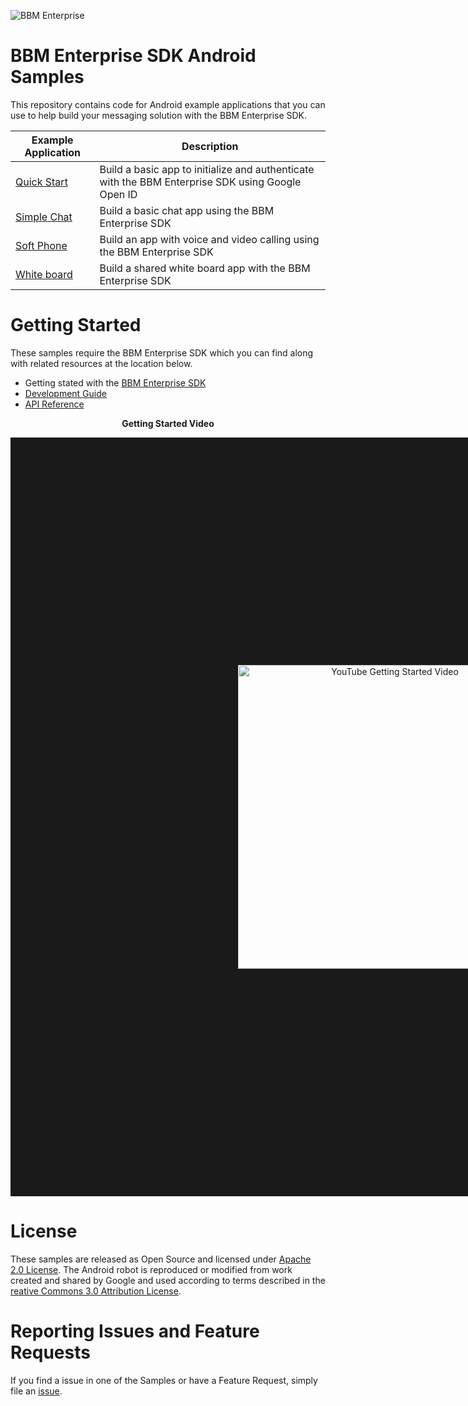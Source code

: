 ![BBM Enterprise](http://help.blackberry.com/resources/images/products/enterprise-bbm-sdk.png)

# BBM Enterprise SDK Android Samples

This repository contains code for Android example applications that you can use to help build your messaging solution with the BBM Enterprise SDK.


| Example Application                      | Description                              |
| ---------------------------------------- | ---------------------------------------- |
| [Quick Start](https://developer.blackberry.com/files/bbm-enterprise/documents/guide/html/examples/android/QuickStart/README.html)      | Build a basic app to initialize and authenticate with the BBM Enterprise SDK using Google Open ID |
| [Simple Chat](https://developer.blackberry.com/files/bbm-enterprise/documents/guide/html/examples/android/SimpleChat/README.html)      | Build a basic chat app using the BBM Enterprise SDK |
| [Soft Phone](https://developer.blackberry.com/files/bbm-enterprise/documents/guide/html/examples/android/SoftPhone/README.html) |	Build an app with voice and video calling using the BBM Enterprise SDK|
| [White board](https://developer.blackberry.com/files/bbm-enterprise/documents/guide/html/examples/android/Whiteboard/README.html) |	Build a shared white board app with the BBM Enterprise SDK | 

# Getting Started

These samples require the BBM Enterprise SDK which you can find along with related resources at the location below.
    
* Getting stated with the [BBM Enterprise SDK](https://developers.blackberry.com/us/en/products/blackberry-bbm-enterprise-sdk.html)
* [Development Guide](https://developer.blackberry.com/files/bbm-enterprise/documents/guide/html/index.html)
* [API Reference](https://developer.blackberry.com/files/bbm-enterprise/documents/guide/reference/android/index.html)

<p align="center">
 <b>Getting Started Video</b>
</p>
<p align="center">
    <a href="http://www.youtube.com/watch?feature=player_embedded&v=ByKqCtcLMZ0"
      target="_blank"><img src="http://img.youtube.com/vi/ByKqCtcLMZ0/0.jpg" 
      alt="YouTube Getting Started Video" width="486" height="" border="364"/></a>
</p>

# License

These samples are released as Open Source and licensed under [Apache 2.0 License](http://www.apache.org/licenses/LICENSE-2.0.html).  The Android robot is reproduced or modified from work created and shared by Google and used according to terms described in the [reative Commons 3.0 Attribution License](https://creativecommons.org/licenses/by/3.0/).

# Reporting Issues and Feature Requests

If you find a issue in one of the Samples or have a Feature Request, simply file an [issue](https://github.com/blackberry/bbme-sdk-android-samples/issues).

